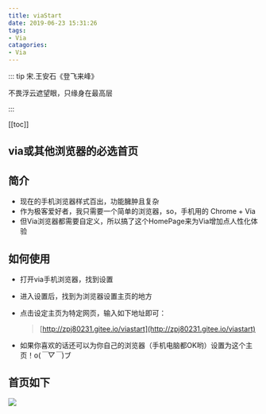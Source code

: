 ```yaml
---
title: viaStart
date: 2019-06-23 15:31:26
tags: 
- Via
catagories:
- Via
---
```


::: tip 宋.王安石《登飞来峰》 

不畏浮云遮望眼，只缘身在最高层	

 :::

[[toc]]

## via或其他浏览器的必选首页

## 简介
- 现在的手机浏览器样式百出，功能臃肿且复杂
- 作为极客爱好者，我只需要一个简单的浏览器，so，手机用的 Chrome + Via
- 但Via浏览器都需要自定义，所以搞了这个HomePage来为Via增加点人性化体验

## 如何使用

- 打开via手机浏览器，找到设置
- 进入设置后，找到为浏览器设置主页的地方
- 点击设定主页为特定网页，输入如下地址即可：

  > [http://zpj80231.gitee.io/viastart](http://zpj80231.gitee.io/viastart)

- 如果你喜欢的话还可以为你自己的浏览器（手机电脑都OK哟）设置为这个主页！o(*￣▽￣*)ブ

## 首页如下
![](/znote/img/viaStart/thumb.png)